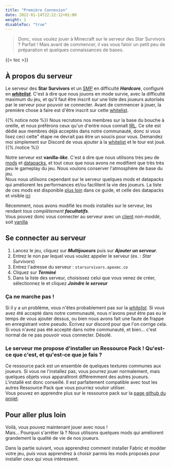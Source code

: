 ```yaml
---
title: "Première Connexion"
date: 2022-01-14T22:22:12+01:00
weight: 1
disableToc: "true"
---
```



> Donc, vous voulez jouer à Minecraft sur le serveur des Star Survivors ? Parfait !
> Mais avant de commencer, il vas vous faloir un petit peu de préparation et quelques connaissances de bases.

{{< toc >}}


## À propos du serveur

Le serveur des **Star Survivors** et un [SMP](/lexique#smp "Survival MultiPlayer") en difficulté ***Hardcore***, configuré en ***[whitelist](/lexique#whitelist)***.
C'est à dire que nous jouons en mode survie, avec la difficulté maximum du jeu, et qu'il faut être inscrit sur une liste des joueurs autorisés par le serveur pour pouvoir se connecter. Avant de commencer à jouer, la première chose à faire est d'être inscrit sur cette [whitelist](/lexique#whitelist).  

{{% notice note %}}
Nous recrutons nos membres sur la base du bouche à oreille, et nous préférons ceux qu'un d'entre nous connaît [IRL](/lexique#irl "In Real Life"). Ce site est dédié aux membres déjà acceptés dans notre communauté, donc si vous lisez ceci cette" étape ne devrait pas être un soucis pour vous. Demandez moi simplement sur Discord de vous ajouter à la [whitelist](/lexique#whitelist) et le tour est joué.
{{% /notice %}}

Notre serveur est __vanilla-*like*__. C'est à dire que nous utilisons très peu de [mods](/lexique#mod) et [datapacks](/lexique#datapack), et tout ceux que nous avons ne modifient que très très peu le gameplay du jeu. Nous voulons conserver l'atmosphère de base du jeu.  
Nous nous utilisons cependant sur le serveur quelques mods et datapacks qui améliorent les performances et/ou facilitent la vie des joueurs. La liste de ces mods est disponible [plus loin](/guide-technique/choisir-ses-mods#mods-serveur) dans ce guide, et celle des datapacks et visible [ici](/guide-technique/utiliser-les-datapacks)  

Récemment, nous avons modifié les mods installés sur le serveur, les rendant *tous complètement **facultatifs***.  
Vous pouvez donc vous connecter au serveur avec un [client](/lexique#client) *non-moddé*, soit [vanilla](/lexique#vanilla)

## Se connecter au serveur
1. Lancez le jeu, cliquez sur ***Multijoueurs*** puis sur ***Ajouter un serveur***.
1. Entrez le non par lequel vous voulez appeler le serveur (ex. : *Star Survivors*)
1. Entrez l'adresse du serveur : `starsurvivors.apexmc.co`
1. Cliquez sur ***Terminé***
1. Dans la liste des serveur, choisissez celui que vous venez de créer, sélectionnez le et cliquez ***Joindre le serveur***

### Ça ne marche pas !
Si il y a un problème, vous n'êtes probablement pas sur la *[whitelist](/lexique#whitelist)*. Si vous avez été accepté dans notre communauté, nous n'avons peut être pas eu le temps de vous ajouter dessus, ou bien nous avons fait une faute de frappe en enregistrant votre pseudo. Écrivez sur discord pour que l'on corrige cela.  
Si vous n'avez pas été accepté dans notre communauté, et bien… c'est normal de ne pas pouvoir vous connecter. Désolé.

### Le serveur me propose d'installer un Ressource Pack ! Qu'est-ce que c'est, et qu'est-ce que je fais ?
Ce ressource pack est un ensemble de quelques textures communes aux joueurs. Si vous ne l'installez pas, vous pourrez jouer normalement, mais quelques objets vous apparaîtront différemment des autres joueurs. L'installé est donc conseillé. Il est parfaitement compatible avec tout les autres Ressource Pack que vous pourriez vouloir utiliser.  
Vous pouvez en apprendre plus sur le ressource pack sur la [page github du projet](https://github.com/jabossu/surviverse-texturepack).

## Pour aller plus loin
Voilà, vous pouvez maintenant jouer avec nous !  
Mais... Pourquoi s'arrêter là ? Nous utilisons quelques mods qui améliorent grandement la qualité de vie de nos joueurs.  

Dans la partie suivant, vous apprendrez comment installer Fabric et modder votre jeu, puis vous apprendrez à choisir parmis les mods proposés pour installer ceux qui vous intéressent.
